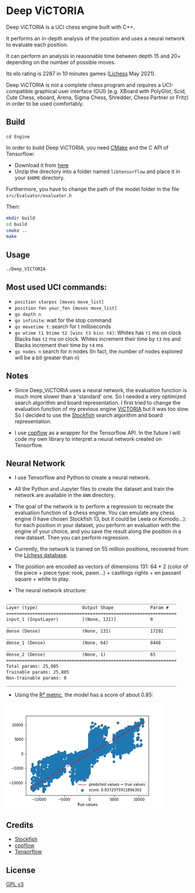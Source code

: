 # Deep ViCTORIA

Deep ViCTORIA is a UCI chess engine built with C++.

It performs an in-depth analysis of the position and uses a neural network to evaluate each position.

It can perform an analysis in reasonable time between depth 15 and 20+ depending on the number of possible moves.

Its elo rating is 2287 in 10 minutes games ([Lichess](https://lichess.org/) May 2021).

Deep ViCTORIA is not a complete chess program and requires a UCI-compatible graphical user
interface (GUI) (e.g. XBoard with PolyGlot, Scid, Cute Chess, eboard, Arena, Sigma Chess,
Shredder, Chess Partner or Fritz) in order to be used comfortably.

## Build
`cd Engine`

In order to build Deep ViCTORIA, you need [CMake](https://cmake.org/) and the C API of Tensorflow:
+ Download it from [here](https://www.tensorflow.org/install/lang_c)
+ Unzip the directory into a folder named `libtensorflow` and place it in your `$HOME` directory.

Furthermore, you have to change the path of the model folder in the file `src/Evaluator/evaluator.h`

Then:
```bash
mkdir build
cd build
cmake ..
make
```

## Usage
```bash
./Deep_VICTORIA
```

## Most used UCI commands:
+ `position starpos [moves move_list]`
+ `position fen your_fen [moves move_list]`
+ `go depth n`
+ `go infinite`: wait for the stop command
+ `go movetime t`: search for t milliseconds
+ `go wtime t1 btime t2 [winc t3 binc t4]`: Whites has `t1` ms on clock Blacks has `t2` ms on clock. Whites increment their time by `t3` ms and Blacks increment their time by `t4` ms
+ `go nodes n` search for n nodes (In fact, the number of nodes explored will be a bit greater than *n*)

## Notes
+ Since Deep_ViCTORIA uses a neural network, the evaluation function is much more slower than a 'standard' one. So I needed a very optimized search algorithm and board representation. I first tried to change the evaluation function of my previous engine [ViCTORIA](https://github.com/LE10EENFAIT/ViCTORIA) but it was too slow. So I decided to use the [Stockfish](https://github.com/official-stockfish/Stockfish) search algorithm and board representation.
  
+ I use [cppflow](https://github.com/serizba/cppflow) as a wrapper for the Tensorflow API. In the future I will code my own library to interpret a neural network created on Tensorflow.


## Neural Network
+ I use Tensorflow and Python to create a neural network.
+ All the Python and Jupyter files to create the dataset and train the network are available in the `ANN` directory.
+ The goal of the network is to perform a regression to recreate the evaluation function of a chess engine.
You can emulate any chess engine (I have chosen Stockfish 13, but it could be Leela or Komodo...): for each position in your dataset, you perform an evaluation with the engine of your choice, and you save the result along the position in a new dataset. Then you can perform regression.
  
+ Currently, the network is trained on 55 million positions, recovered from the [Lichess database](https://database.lichess.org).
+ The position are encoded as vectors of dimensions 131: 64 * 2 (color of the piece + piece type: rook, pawn...) + castlings rights + en passant square + white to play.
+ The neural network structure: 
```
_________________________________________________________________
Layer (type)                 Output Shape              Param #   
=================================================================
input_1 (InputLayer)         [(None, 131)]             0         
_________________________________________________________________
dense (Dense)                (None, 131)               17292     
_________________________________________________________________
dense_1 (Dense)              (None, 64)                8448      
_________________________________________________________________
dense_2 (Dense)              (None, 1)                 65        
=================================================================
Total params: 25,805
Trainable params: 25,805
Non-trainable params: 0
_________________________________________________________________
```
+ Using the [R² metric](https://en.wikipedia.org/wiki/Coefficient_of_determination), the model has a score of about 0.85:

![](Images/model55M.jpg)

## Credits
+ [Stockfish](https://github.com/official-stockfish/Stockfish)
+ [cppflow](https://github.com/serizba/cppflow)
+ [Tensorflow](https://github.com/tensorflow/tensorflow)

## License
[GPL v3](https://choosealicense.com/licenses/gpl-3.0/)